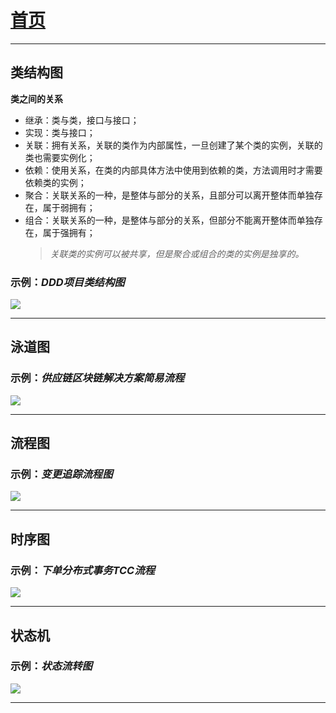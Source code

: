 # [首页](/blog/)

***

## 类结构图

**类之间的关系**

- 继承：类与类，接口与接口；
- 实现：类与接口；
- 关联：拥有关系，关联的类作为内部属性，一旦创建了某个类的实例，关联的类也需要实例化；
- 依赖：使用关系，在类的内部具体方法中使用到依赖的类，方法调用时才需要依赖类的实例；
- 聚合：关联关系的一种，是整体与部分的关系，且部分可以离开整体而单独存在，属于弱拥有；
- 组合：关联关系的一种，是整体与部分的关系，但部分不能离开整体而单独存在，属于强拥有；
    >  *关联类的实例可以被共享，但是聚合或组合的类的实例是独享的。*

### 示例：*DDD项目类结构图*

![](/blog/pic/DDD架构类结构图.png)

***

## 泳道图

### 示例：*供应链区块链解决方案简易流程*

![](/blog/pic/区块链解决方案简易流程.png)

***

## 流程图


### 示例：*变更追踪流程图*

![](/blog/pic/变更追踪流程.png)

***

## 时序图

### 示例：*下单分布式事务TCC流程*

![](/blog/pic/)

***

## 状态机

### 示例：*状态流转图*

![](/blog/pic/)


***

